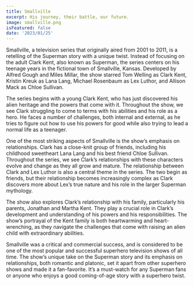 ```yaml
---
title: Smallville
excerpt: His journey, their battle, our future.
image: smallville.png
isFeatured: false
date: '2023/01/25'
---
```


Smallville, a television series that originally aired from 2001 to 2011, is a retelling of the Superman story with a unique twist. Instead of focusing on the adult Clark Kent, also known as Superman, the series centers on his teenage years in the fictional town of Smallville, Kansas. Developed by Alfred Gough and Miles Millar, the show starred Tom Welling as Clark Kent, Kristin Kreuk as Lana Lang, Michael Rosenbaum as Lex Luthor, and Allison Mack as Chloe Sullivan.

The series begins with a young Clark Kent, who has just discovered his alien heritage and the powers that come with it. Throughout the show, we see Clark struggling to come to terms with his abilities and his role as a hero. He faces a number of challenges, both internal and external, as he tries to figure out how to use his powers for good while also trying to lead a normal life as a teenager.

One of the most striking aspects of Smallville is the show’s emphasis on relationships. Clark has a close-knit group of friends, including his childhood sweetheart Lana Lang and his best friend Chloe Sullivan. Throughout the series, we see Clark’s relationships with these characters evolve and change as they all grow and mature. The relationship between Clark and Lex Luthor is also a central theme in the series. The two begin as friends, but their relationship becomes increasingly complex as Clark discovers more about Lex’s true nature and his role in the larger Superman mythology.

The show also explores Clark’s relationship with his family, particularly his parents, Jonathan and Martha Kent. They play a crucial role in Clark’s development and understanding of his powers and his responsibilities. The show’s portrayal of the Kent family is both heartwarming and heart-wrenching, as they navigate the challenges that come with raising an alien child with extraordinary abilities.

Smallville was a critical and commercial success, and is considered to be one of the most popular and successful superhero television shows of all time. The show’s unique take on the Superman story and its emphasis on relationships, both romantic and platonic, set it apart from other superhero shows and made it a fan-favorite. It’s a must-watch for any Superman fans or anyone who enjoys a good coming-of-age story with a superhero twist.
